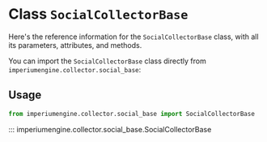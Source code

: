 # Class `SocialCollectorBase`

Here's the reference information for the `SocialCollectorBase` class, with all its parameters, attributes, and methods.

You can import the `SocialCollectorBase` class directly from `imperiumengine.collector.social_base`:

## Usage

```python
from imperiumengine.collector.social_base import SocialCollectorBase
```

::: imperiumengine.collector.social_base.SocialCollectorBase
